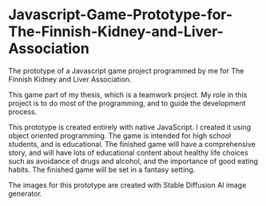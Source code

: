 # Javascript-Game-Prototype-for-The-Finnish-Kidney-and-Liver-Association

The prototype of a Javascript game project programmed by me for The Finnish Kidney and Liver Association.

This game part of my thesis, which is a teamwork project. My role in this project is to do most of the programming, and to guide the development process.

This prototype is created entirely with native JavaScript. I created it using object oriented programming. The game is intended for high school students,
and is educational. The finished game will have a comprehensive story, and will have lots of educational content about healthy life choices such as 
avoidance of drugs and alcohol, and the importance of good eating habits. The finished game will be set in a fantasy setting.

The images for this prototype are created with Stable Diffusion AI image generator.
